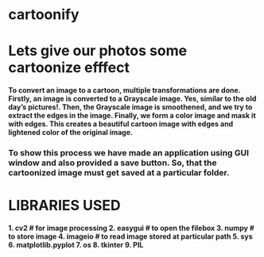 # cartoonify
<h1>Lets give our photos some cartoonize efffect </h1>
<h4>To convert an image to a cartoon, multiple transformations are done. Firstly, an image is converted to a Grayscale image. Yes, similar to the old day’s pictures!. Then, the Grayscale image is smoothened, and we try to extract the edges in the image. Finally, we form a color image and mask it with edges. This creates a beautiful cartoon image with edges and lightened color of the original image. </h4>
<h3>To show this process we have made an application using GUI window and also provided a save button. So, that the cartoonized image must get saved at a particular folder.</h3>
<h1>LIBRARIES USED</h1>
<h4>
1. cv2  # for image processing
2. easygui  # to open the filebox
3. numpy   # to store image
4. imageio  # to read image stored at particular path
5. sys
6. matplotlib.pyplot 
7. os
8. tkinter 
9. PIL
</h4>